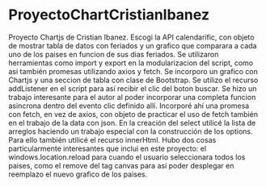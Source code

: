 # ProyectoChartCristianIbanez
Proyecto Chartjs de Cristian Ibanez. Escogi la API calendarific, con objeto de mostrar tabla de datos con feriados y un grafico que comparara a cada uno de los paises en funcion de sus dias feriados. Se utilizaron herramientas como import y export en la modularizacion del script, como asi también promesas utilizando axios y fetch. Se incorporo un grafico con Chartjs y una seccion de tabla con clase de Bootstrap.
Se utilizo el recurso addListener en el script para así recibir el clic del boton buscar. Se hizo un trabajo interesante para el autor al poder incorporar una completa funcion asincrona
dentro del evento clic definido allí. Incorporé ahí una promesa con fetch, en vez de axios, con objeto de practicar el uso de fetch también en el trabajo de la data con json.
En la creación del select utilicé la lista de arreglos haciendo un trabajo especial con la construcción de los options. Para ello también utilicé el recurso innerHtml.
Hubo dos cosas particularmente interesantes que inclui en este proyecto: el windows.location.reload para cuando el usuario seleccionara todos los paises, como el remove del tag canvas para así 
poder desplegar en reemplazo el nuevo grafico de los paises.
